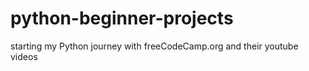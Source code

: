# python-beginner-projects
starting my Python journey with freeCodeCamp.org and their youtube videos
